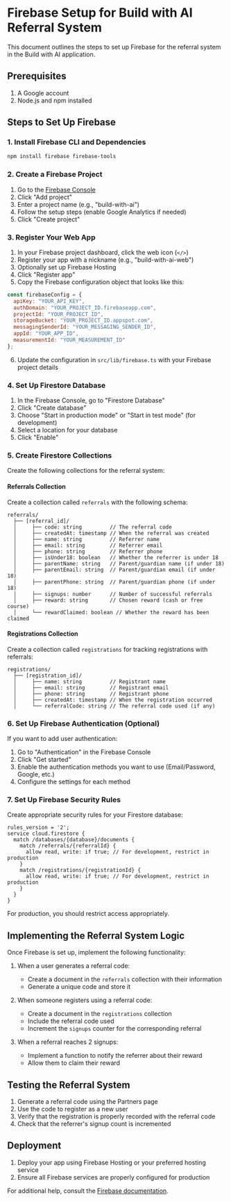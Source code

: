 # Firebase Setup for Build with AI Referral System

This document outlines the steps to set up Firebase for the referral system in the Build with AI application.

## Prerequisites

1. A Google account
2. Node.js and npm installed

## Steps to Set Up Firebase

### 1. Install Firebase CLI and Dependencies

```bash
npm install firebase firebase-tools
```

### 2. Create a Firebase Project

1. Go to the [Firebase Console](https://console.firebase.google.com/)
2. Click "Add project"
3. Enter a project name (e.g., "build-with-ai")
4. Follow the setup steps (enable Google Analytics if needed)
5. Click "Create project"

### 3. Register Your Web App

1. In your Firebase project dashboard, click the web icon (`</>`)
2. Register your app with a nickname (e.g., "build-with-ai-web")
3. Optionally set up Firebase Hosting
4. Click "Register app"
5. Copy the Firebase configuration object that looks like this:

```javascript
const firebaseConfig = {
  apiKey: "YOUR_API_KEY",
  authDomain: "YOUR_PROJECT_ID.firebaseapp.com",
  projectId: "YOUR_PROJECT_ID",
  storageBucket: "YOUR_PROJECT_ID.appspot.com",
  messagingSenderId: "YOUR_MESSAGING_SENDER_ID",
  appId: "YOUR_APP_ID",
  measurementId: "YOUR_MEASUREMENT_ID"
};
```

6. Update the configuration in `src/lib/firebase.ts` with your Firebase project details

### 4. Set Up Firestore Database

1. In the Firebase Console, go to "Firestore Database"
2. Click "Create database"
3. Choose "Start in production mode" or "Start in test mode" (for development)
4. Select a location for your database
5. Click "Enable"

### 5. Create Firestore Collections

Create the following collections for the referral system:

#### Referrals Collection

Create a collection called `referrals` with the following schema:

```
referrals/
  ├── [referral_id]/
  │     ├── code: string         // The referral code
  │     ├── createdAt: timestamp // When the referral was created
  │     ├── name: string         // Referrer name
  │     ├── email: string        // Referrer email
  │     ├── phone: string        // Referrer phone
  │     ├── isUnder18: boolean   // Whether the referrer is under 18
  │     ├── parentName: string   // Parent/guardian name (if under 18)
  │     ├── parentEmail: string  // Parent/guardian email (if under 18)
  │     ├── parentPhone: string  // Parent/guardian phone (if under 18)
  │     ├── signups: number      // Number of successful referrals
  │     ├── reward: string       // Chosen reward (cash or free course)
  │     └── rewardClaimed: boolean // Whether the reward has been claimed
```

#### Registrations Collection

Create a collection called `registrations` for tracking registrations with referrals:

```
registrations/
  ├── [registration_id]/
  │     ├── name: string         // Registrant name
  │     ├── email: string        // Registrant email
  │     ├── phone: string        // Registrant phone
  │     ├── createdAt: timestamp // When the registration occurred
  │     └── referralCode: string // The referral code used (if any)
```

### 6. Set Up Firebase Authentication (Optional)

If you want to add user authentication:

1. Go to "Authentication" in the Firebase Console
2. Click "Get started"
3. Enable the authentication methods you want to use (Email/Password, Google, etc.)
4. Configure the settings for each method

### 7. Set Up Firebase Security Rules

Create appropriate security rules for your Firestore database:

```
rules_version = '2';
service cloud.firestore {
  match /databases/{database}/documents {
    match /referrals/{referralId} {
      allow read, write: if true; // For development, restrict in production
    }
    match /registrations/{registrationId} {
      allow read, write: if true; // For development, restrict in production
    }
  }
}
```

For production, you should restrict access appropriately.

## Implementing the Referral System Logic

Once Firebase is set up, implement the following functionality:

1. When a user generates a referral code:
   - Create a document in the `referrals` collection with their information
   - Generate a unique code and store it

2. When someone registers using a referral code:
   - Create a document in the `registrations` collection
   - Include the referral code used
   - Increment the `signups` counter for the corresponding referral

3. When a referral reaches 2 signups:
   - Implement a function to notify the referrer about their reward
   - Allow them to claim their reward

## Testing the Referral System

1. Generate a referral code using the Partners page
2. Use the code to register as a new user
3. Verify that the registration is properly recorded with the referral code
4. Check that the referrer's signup count is incremented

## Deployment

1. Deploy your app using Firebase Hosting or your preferred hosting service
2. Ensure all Firebase services are properly configured for production

For additional help, consult the [Firebase documentation](https://firebase.google.com/docs). 